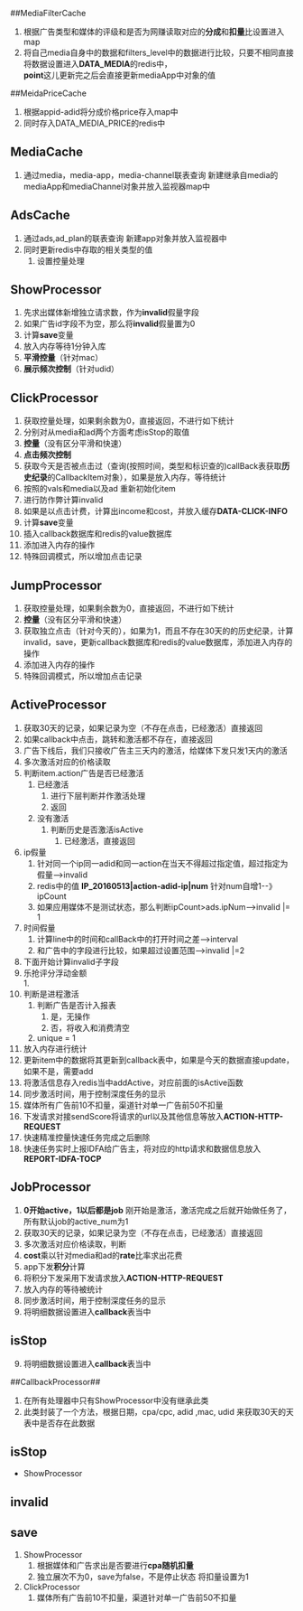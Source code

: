 ##MediaFilterCache
1. 根据广告类型和媒体的评级和是否为网赚读取对应的**分成**和**扣量**比设置进入map
2. 将自己media自身中的数据和filters_level中的数据进行比较，只要不相同直接将数据设置进入**DATA_MEDIA**的redis中，  
**point**这儿更新完之后会直接更新mediaApp中对象的值


##MeidaPriceCache
1. 根据appid-adid将分成价格price存入map中
2. 同时存入DATA_MEDIA_PRICE的redis中

## MediaCache ##
1. 通过media，media-app，media-channel联表查询 新建继承自media的mediaApp和mediaChannel对象并放入监视器map中

## AdsCache ##
1. 通过ads,ad_plan的联表查询 新建app对象并放入监视器中
2. 同时更新redis中存取的相关类型的值
	1. 设置控量处理


## ShowProcessor ##
1. 先求出媒体新增独立请求数，作为**invalid**假量字段
2. 如果广告id字段不为空，那么将**invalid**假量置为0
2. 计算**save**变量
4. 放入内存等待1分钟入库
4. **平滑控量**（针对mac）
5. **展示频次控制**（针对udid）

## ClickProcessor ##
1. 获取控量处理，如果剩余数为0，直接返回，不进行如下统计
2. 分别对从media和ad两个方面考虑isStop的取值
3. **控量**（没有区分平滑和快速）
4. **点击频次控制**
5. 获取今天是否被点击过（查询(按照时间，类型和标识查的)callBack表获取**历史纪录**的CallbackItem对象），如果是放入内存，等待统计
6. 按照的vals和media以及ad 重新初始化item
7. 进行防作弊计算invalid
8. 如果是以点击计费，计算出income和cost，并放入缓存**DATA-CLICK-INFO**
9. 计算**save**变量
10. 插入callback数据库和redis的value数据库
11. 添加进入内存的操作
12. 特殊回调模式，所以增加点击记录

## JumpProcessor ##
1. 获取控量处理，如果剩余数为0，直接返回，不进行如下统计
2. **控量**（没有区分平滑和快速）
3. 获取独立点击（针对今天的），如果为1，而且不存在30天的的历史纪录，计算invalid，save，更新callback数据库和redis的value数据库，添加进入内存的操作
4. 添加进入内存的操作
5. 特殊回调模式，所以增加点击记录

## ActiveProcessor ##
1. 获取30天的记录，如果记录为空（不存在点击，已经激活）直接返回
2. 如果callback中点击，跳转和激活都不存在，直接返回
3. 广告下线后，我们只接收广告主三天内的激活，给媒体下发只发1天内的激活
4. 多次激活对应的价格读取
5. 判断item.action广告是否已经激活
	1. 已经激活
		1. 进行下层判断并作激活处理
		2. 返回
	2. 没有激活
		1. 判断历史是否激活isActive
			1. 已经激活，直接返回
6. ip假量
	1. 针对同一个ip同一adid和同一action在当天不得超过指定值，超过指定为假量-->invalid
	2. redis中的值 **IP_20160513|action-adid-ip|num** 针对num自增1--》ipCount
	3. 如果应用媒体不是测试状态，那么判断ipCount>ads.ipNum-->invalid |= 1
7. 时间假量
	1. 计算line中的时间和callBack中的打开时间之差-->interval
	2. 和广告中的字段进行比较，如果超过设置范围-->invalid |=2
8. 下面开始计算invalid子字段
9. 乐抢评分浮动金额  
	1. 
10. 判断是进程激活
	1. 判断广告是否计入报表
		1. 是，无操作
		2. 否，将收入和消费清空
	2. unique = 1
11. 放入内存进行统计
12. 更新item中的数据将其更新到callback表中，如果是今天的数据直接update，如果不是，需要add
13. 将激活信息存入redis当中addActive，对应前面的isActive函数
14. 同步激活时间，用于控制深度任务的显示
15. 媒体所有广告前10不扣量，渠道针对单一广告前50不扣量
16. 下发请求对接sendScore将请求的url以及其他信息等放入**ACTION-HTTP-REQUEST**
17. 快速精准控量快速任务完成之后删除		
18. 快速任务实时上报IDFA给广告主，将对应的http请求和数据信息放入**REPORT-IDFA-TOCP**

## JobProcessor ##
1. **0开始active，1以后都是job** 刚开始是激活，激活完成之后就开始做任务了，所有默认job的active_num为1
2. 获取30天的记录，如果记录为空（不存在点击，已经激活）直接返回
3. 多次激活对应价格读取，判断
4. **cost**乘以针对media和ad的**rate**比率求出花费
5. app下发**积分**计算
6. 将积分下发采用下发请求放入**ACTION-HTTP-REQUEST**
7. 放入内存的等待被统计
8. 同步激活时间，用于控制深度任务的显示
9. 将明细数据设置进入**callback**表当中
## isStop ##
9. 将明细数据设置进入**callback**表当中  

##CallbackProcessor##
1. 在所有处理器中只有ShowProcessor中没有继承此类
2. 此类封装了一个方法，根据日期，cpa/cpc, adid ,mac, udid 来获取30天的天表中是否存在此数据
## isStop ##
* ShowProcessor
## invalid ##


## save ##
1. ShowProcessor
	1. 根据媒体和广告求出是否要进行**cpa随机扣量**
	2. 独立展次不为0，save为false，不是停止状态 将扣量设置为1
2. ClickProcessor
 	1. 媒体所有广告前10不扣量，渠道针对单一广告前50不扣量
 
	 